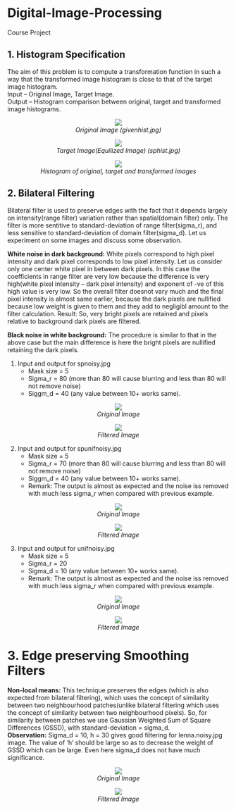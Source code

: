 # Digital-Image-Processing
Course Project

## 1. Histogram Specification

The aim of this problem is to compute a transformation function in such a way that the transformed image histogram is close to that of the target image histogram.<br>
Input – Original Image, Target Image.<br>
Output – Histogram comparison between original, target and transformed image histograms.

<p align="center">
  <img src="1.%20Histogram%20Specification/givenhist.jpg"><br>
  <em>Original Image (givenhist.jpg)</em>
</p>

<p align="center">
  <img src="1.%20Histogram%20Specification/sphist.jpg"><br>
  <em>Target Image(Equilized Image) (sphist.jpg)</em>
</p>

<p align="center">
  <img src="1.%20Histogram%20Specification/histogram_output.jpg"><br>
  <em>Histogram of original, target and transformed images</em>
</p>

## 2.	Bilateral Filtering

Bilateral filter is used to preserve edges with the fact that it depends largely on intensity(range filter) variation rather than spatial(domain filter) only. The filter is more sentitive to standard-deviation of range filter(sigma_r), and less sensitive to standard-deviation of domain filter(sigma_d). Let us experiment on some images and discuss some observation.

<b>White noise in dark background:</b> White pixels correspond to high pixel intensity and dark pixel corresponds to low pixel intensity. Let us consider only one center white pixel in between dark pixels. In this case the coefficients in range filter are very low because the difference is very high(white pixel intensity – dark pixel intensity) and exponent of -ve of this high value is very low. So the overall filter  doesnot vary much and the final pixel intensity is almost same earlier, because the dark pixels are nullified because low weight is given to  them and they add to negligibl amount to the filter calculation. Result: So, very bright pixels are retained and pixels relative to background dark pixels are filtered.<br>

<b>Black noise in white background:</b> The procedure is similar to that in the above case but the main difference is here the bright pixels are nullified retaining the dark pixels. 

1. Input and output for spnoisy.jpg
   - Mask size = 5
   - Sigma_r = 80 (more than 80 will cause blurring and less than 80 will not remove noise)
   - Siggm_d = 40 (any value between 10+ works same).

<p align="center">
  <img src="2.%20Bilateral%20Filtering/gray_spnoisy.jpg"><br>
  <em>Original Image</em>
</p>

<p align="center">
  <img src="2.%20Bilateral%20Filtering/output_spnoisy.jpg"><br>
  <em>Filtered Image</em>
</p>

2. Input and output for spunifnoisy.jpg
   - Mask size = 5
   - Sigma_r = 70 (more than 80 will cause blurring and less than 80 will not remove noise)
   - Siggm_d = 40 (any value between 10+ works same).
   - Remark: The output is almost as expected and the noise iss removed with much less sigma_r when compared with previous example.

<p align="center">
  <img src="2.%20Bilateral%20Filtering/gray_spunifnoisy.jpg"><br>
  <em>Original Image</em>
</p>

<p align="center">
  <img src="2.%20Bilateral%20Filtering/output_spunifnoisy.jpg"><br>
  <em>Filtered Image</em>
</p>

3. Input and output for unifnoisy.jpg
   - Mask size = 5
   - Sigma_r = 20 
   - Sigma_d = 10 (any value between 10+ works same).
   - Remark: The output is almost as expected and the noise iss removed with much less sigma_r when compared with previous example.

<p align="center">
  <img src="2.%20Bilateral%20Filtering/gray_unifnoisy.jpg"><br>
  <em>Original Image</em>
</p>

<p align="center">
  <img src="2.%20Bilateral%20Filtering/output_unifnoisy.jpg"><br>
  <em>Filtered Image</em>
</p>

# 3. Edge preserving Smoothing Filters
<b>Non-local means:</b> This technique preserves the edges (which is also expected from bilateral filtering), which uses the concept of similarity between two neighbourhood patches(unlike bilateral filtering which uses the concept of similarity between two neighbourhood pixels). So, for similarity between patches we use Gaussian Weighted Sum of Square Differences (GSSD), with standard-deviation = sigma_d.
<br>
<b>Observation:</b> Sigma_d = 10, h = 30 gives good filtering for lenna.noisy.jpg image. The value of ‘h’ should be large so as to  decrease the weight of GSSD which can be large. Even here sigma_d does not have much significance.

<p align="center">
  <img src="3.%20Edge%20Preserving%20Smoothing%20Filter/lenna.noise.jpg"><br>
  <em>Original Image</em>
</p>

<p align="center">
  <img src="3.%20Edge%20Preserving%20Smoothing%20Filter/output_lenna.noise.jpg"><br>
  <em>Filtered Image</em>
</p>
